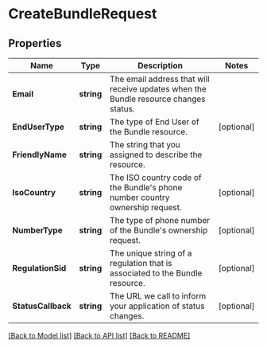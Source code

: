 # CreateBundleRequest

## Properties

Name | Type | Description | Notes
------------ | ------------- | ------------- | -------------
**Email** | **string** | The email address that will receive updates when the Bundle resource changes status. | 
**EndUserType** | **string** | The type of End User of the Bundle resource. | [optional] 
**FriendlyName** | **string** | The string that you assigned to describe the resource. | 
**IsoCountry** | **string** | The ISO country code of the Bundle&#39;s phone number country ownership request. | [optional] 
**NumberType** | **string** | The type of phone number of the Bundle&#39;s ownership request. | [optional] 
**RegulationSid** | **string** | The unique string of a regulation that is associated to the Bundle resource. | [optional] 
**StatusCallback** | **string** | The URL we call to inform your application of status changes. | [optional] 

[[Back to Model list]](../README.md#documentation-for-models) [[Back to API list]](../README.md#documentation-for-api-endpoints) [[Back to README]](../README.md)


